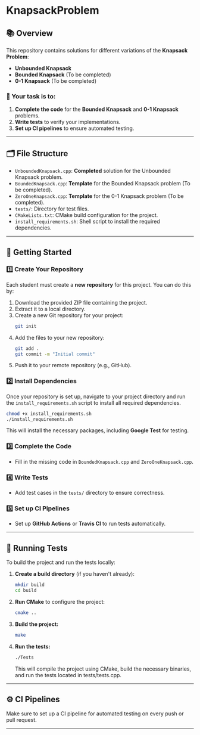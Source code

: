 
# KnapsackProblem

## 📚 Overview

This repository contains solutions for different variations of the **Knapsack Problem**:

- **Unbounded Knapsack**
- **Bounded Knapsack** (To be completed)
- **0-1 Knapsack** (To be completed)

### 🎯 Your task is to:

1. **Complete the code** for the **Bounded Knapsack** and **0-1 Knapsack** problems.
2. **Write tests** to verify your implementations.
3. **Set up CI pipelines** to ensure automated testing.

---

## 🗂 File Structure

- `UnboundedKnapsack.cpp`: **Completed** solution for the Unbounded Knapsack problem.
- `BoundedKnapsack.cpp`: **Template** for the Bounded Knapsack problem (To be completed).
- `ZeroOneKnapsack.cpp`: **Template** for the 0-1 Knapsack problem (To be completed).
- `tests/`: Directory for test files.
- `CMakeLists.txt`: CMake build configuration for the project.
- `install_requirements.sh`: Shell script to install the required dependencies.

---

## 🚀 Getting Started

### 1️⃣ Create Your Repository

Each student must create a **new repository** for this project. You can do this by:

1. Download the provided ZIP file containing the project.
2. Extract it to a local directory.
3. Create a new Git repository for your project:
   ```bash
   git init
   ```
4. Add the files to your new repository:
   ```bash
   git add .
   git commit -m "Initial commit"
   ```
5. Push it to your remote repository (e.g., GitHub).

### 2️⃣ Install Dependencies

Once your repository is set up, navigate to your project directory and run the `install_requirements.sh` script to install all required dependencies.

```bash
chmod +x install_requirements.sh
./install_requirements.sh
```

This will install the necessary packages, including **Google Test** for testing.

### 3️⃣ Complete the Code

- Fill in the missing code in `BoundedKnapsack.cpp` and `ZeroOneKnapsack.cpp`.

### 4️⃣ Write Tests

- Add test cases in the `tests/` directory to ensure correctness.

### 5️⃣ Set up CI Pipelines

- Set up **GitHub Actions** or **Travis CI** to run tests automatically.

---

## 🧪 Running Tests

To build the project and run the tests locally:

1. **Create a build directory** (if you haven't already):
   ```bash
   mkdir build
   cd build
   ```
2. **Run CMake** to configure the project: 
   ```bash
   cmake ..
   ```
3. **Build the project:**
   ```bash
   make
   ```
4. **Run the tests:**
   ```bash
   ./Tests
   ```

   This will compile the project using CMake, build the necessary binaries, and run the tests located in tests/tests.cpp.
---

## ⚙️ CI Pipelines

Make sure to set up a CI pipeline for automated testing on every push or pull request.

---
